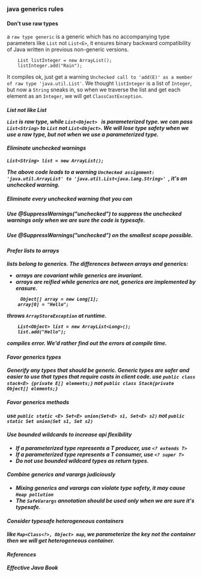 
### java generics rules
#### Don't use raw types
a `raw type generic` is a generic which has no accompanying type parameters like `List` not `List<E>`, it ensures binary backward compatibility of Java written in previous non-generic versions.
```
    List listInteger = new ArrayList();
    listInteger.add("Rain");
```
It compiles ok, just get a warning `Unchecked call to 'add(E)' as a member of raw type 'java.util.List'`. We thought `listInteger` is a list of `Integer`, but now a `String` sneaks in, so when we traverse the list and get each element as an `Integer`, we will get `ClassCastException`. 
##### List not like List<Object>
`List` is raw type, while `List<Object> ` is parameterized type. we can pass `List<String>` to `List` not `List<Object>`. We will lose type safety when we use a raw type, but not when we use a parameterized type.

#### Eliminate unchecked warnings
```
List<String> list = new ArrayList();
```
The above code leads to a warning `Unchecked assignment: 'java.util.ArrayList' to 'java.util.List<java.lang.String>' `, it's an unchecked warning.
##### Eliminate every unchecked warning that you can
##### Use @SuppressWarnings("unchecked") to suppress the unchecked warnings only when we are sure the code is typesafe.
##### Use @SuppressWarnings("unchecked") on the smallest scope possible.

#### Prefer lists to arrays
lists belong to generics. The differences between arrays and generics:
 * arrays are covariant while generics are invariant.
 * arrays are reified while generics are not, generics are implemented by erasure.
```
     Object[] array = new Long[1];
    array[0] = "Hello";
```
throws `ArrayStoreException` at runtime. 
```
    List<Object> list = new ArrayList<Long>();
    list.add("Hello");
```
compiles error. We'd rather find out the errors at compile time.

#### Favor generics types
**Generify any types that should be generic**. Generic types are safer and easier to use that types that require casts in client code.
use `public class stack<E> {private E[] elements;}` not `public class Stack{private Object[] elements;}`

#### Favor generics methods
use `public static <E> Set<E> union(Set<E> s1, Set<E> s2)`
not `public static Set union(Set s1, Set s2)`

#### Use bounded wildcards to increase api flexibility
 * If a parameterized type represents a T producer, use `<? extends T>`
 * If a parameterized type represents a T consumer, use `<? super T>`
 * Do not use bounded wildcard types as return types. 

#### Combine generics and varargs judiciously 
 * Mixing generics and varargs can violate type safety, it may cause `Heap pollution`
 * The `SafeVarargs` annotation should be used only when we are sure it's typesafe.

#### Consider typesafe heterogeneous containers
like `Map<Class<?>, Object> map`, we parameterize the key not the container then we will get heterogeneous container.

#### References
Effective Java Book  














